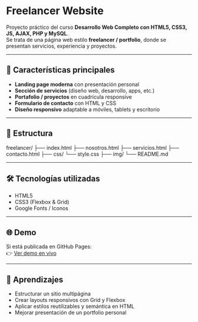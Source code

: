 # Freelancer Website

Proyecto práctico del curso **Desarrollo Web Completo con HTML5, CSS3, JS, AJAX, PHP y MySQL**.  
Se trata de una página web estilo **freelancer / portfolio**, donde se presentan servicios, experiencia y proyectos.

---

## 🚀 Características principales

- **Landing page moderna** con presentación personal  
- **Sección de servicios** (diseño web, desarrollo, apps, etc.)  
- **Portafolio / proyectos** en cuadrícula responsive  
- **Formulario de contacto** con HTML y CSS  
- **Diseño responsivo** adaptable a móviles, tablets y escritorio  

---

## 📂 Estructura
freelancer/
├── index.html
├── nosotros.html
├── servicios.html
├── contacto.html
├── css/
└── style.css
├── img/
└── README.md

---

## 🛠️ Tecnologías utilizadas

- HTML5  
- CSS3 (Flexbox & Grid)  
- Google Fonts / Iconos  

---

## 🌐 Demo

Si está publicada en GitHub Pages:  
👉 [Ver demo en vivo](https://fabrogarrido.github.io/freelance-fabricio)

---

## 📌 Aprendizajes

- Estructurar un sitio multipágina  
- Crear layouts responsivos con Grid y Flexbox  
- Aplicar estilos reutilizables y semántica en HTML  
- Mejorar presentación de un portfolio personal

